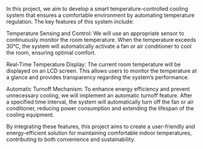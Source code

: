 In this project, we aim to develop a smart temperature-controlled cooling system that ensures a comfortable environment by automating temperature regulation. The key features of this system include:

Temperature Sensing and Control: We will use an appropriate sensor to continuously monitor the room temperature. When the temperature exceeds 30°C, the system will automatically activate a fan or air conditioner to cool the room, ensuring optimal comfort.

Real-Time Temperature Display: The current room temperature will be displayed on an LCD screen. This allows users to monitor the temperature at a glance and provides transparency regarding the system’s performance.

Automatic Turnoff Mechanism: To enhance energy efficiency and prevent unnecessary cooling, we will implement an automatic turnoff feature. After a specified time interval, the system will automatically turn off the fan or air conditioner, reducing power consumption and extending the lifespan of the cooling equipment.

By integrating these features, this project aims to create a user-friendly and energy-efficient solution for maintaining comfortable indoor temperatures, contributing to both convenience and sustainability.
